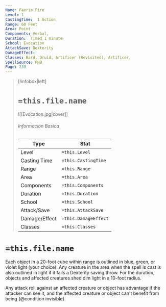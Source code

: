 ```yaml
---
Name: Faerie Fire
Level: 1
CastingTime:  1 Action 
Range: 60 Feet
Area: Point
Components: Verbal, 
Duration:  Timed 1 minute
School: Evocation
AttackSave: Dexterity
DamageEffect: 
Classes: Bard, Druid, Artificer (Revisited), Artificer, 
SpellSource: PHB
Page: 239
---
```


>[!infobox|left]
># `=this.file.name`
>![[Evocation.jpg|cover]]
> ###### Información Basica
> Type |  Stat |
> ---|---|
> Level | `=this.Level` |
> Casting Time | `=this.CastingTime` |
> Range | `=this.Range` |
> Area | `=this.Area` |
> Components | `=this.Components` |
> Duration | `=this.Duration` |
> School | `=this.School` |
> Attack/Save | `=this.AttackSave` |
> Damage/Effect | `=this.DamageEffect` |
> Classes | `=this.Classes` |

# `=this.file.name`
Each object in a 20-foot cube within range is outlined in blue, green, or violet light (your choice). Any creature in the area when the spell is cast is also outlined in light if it fails a Dexterity saving throw. For the duration, objects and affected creatures shed dim light in a 10-foot radius.

Any attack roll against an affected creature or object has advantage if the attacker can see it, and the affected creature or object can&#x27;t benefit from being {@condition invisible}.



 


 


